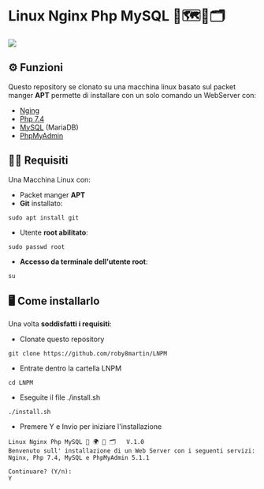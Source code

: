 # **L**inux **N**ginx **P**hp **M**ySQL 🐧🗺️🐘🗂️

<a href="https://github.com/roby8martin/LNPM/releases"><img src="https://img.shields.io/github/release/roby8martin/LNPM?style=flat-square"></a>

## ⚙️ Funzioni
Questo repository se clonato su una macchina linux basato sul packet manger **APT** permette di installare con un solo comando un WebServer con:
  - [Nging](https://www.nginx.com/) 
  - [Php 7.4](https://www.php.net/)
  - [MySQL](https://mariadb.org/) (MariaDB)
  - [PhpMyAdmin](https://www.phpmyadmin.net/)

## 🧑‍💻 Requisiti
Una Macchina Linux con:
  - Packet manger **APT**
  - **Git** installato:
  ```
  sudo apt install git
  ```
  - Utente **root abilitato**:
  ```
  sudo passwd root
  ```
  - **Accesso da terminale dell'utente root**:
  ```
  su
  ```
  
## 🖥️ Come installarlo
Una volta **soddisfatti i requisiti**:
  - Clonate questo repository 
  ```
  git clone https://github.com/roby8martin/LNPM
  ```
  
  - Entrate dentro la cartella LNPM
  ```
  cd LNPM
  ```
  
  - Eseguite il file ./install.sh
  ```
  ./install.sh
  ```
  - Premere Y e Invio per iniziare l'installazione
  ```
  Linux Nginx Php MySQL 🐧 🌍 🐘 🗂️   V.1.0
  Benvenuto sull' installazione di un Web Server con i seguenti servizi:
  Nginx, Php 7.4, MySQL e PhpMyAdmin 5.1.1

  Continuare? (Y/n):
  Y

  ```
